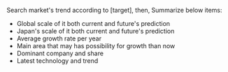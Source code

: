Search market's trend according to [target], then, Summarize below items:
- Global scale of it both current and future's prediction
- Japan's scale of it both current and future's prediction
- Average growth rate per year
- Main area that may has possibility for growth than now
- Dominant company and share
- Latest technology and trend 
